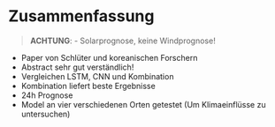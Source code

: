 # Zusammenfassung

> **ACHTUNG**: - Solarprognose, keine Windprognose!

- Paper von Schlüter und koreanischen Forschern
- Abstract sehr gut verständlich!
- Vergleichen LSTM, CNN und Kombination
- Kombination liefert beste Ergebnisse
- 24h Prognose
- Model an vier verschiedenen Orten getestet (Um Klimaeinflüsse zu untersuchen)